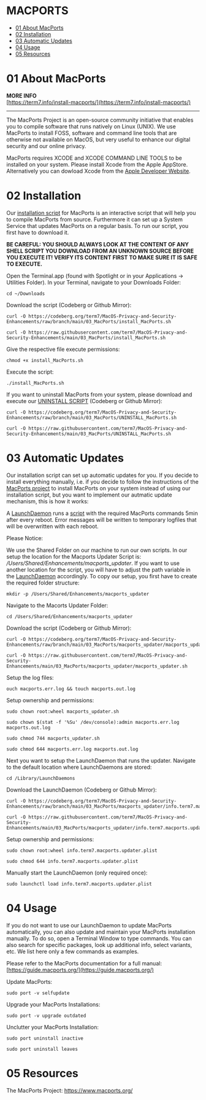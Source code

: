 # MACPORTS

- [01 About MacPorts](#01-about-macports)
- [02 Installation](#02-installation)
- [03 Automatic Updates](#03-automatic-updates)
- [04 Usage](#04-usage)
- [05 Resources](#05-resources)


# 01 About MacPorts

**MORE INFO**<br>
[https://term7.info/install-macports/](https://term7.info/install-macports/)

* * *

The MacPorts Project is an open-source community initiative that enables you to compile software that runs natively on Linux (UNIX). We use MacPorts to install FOSS, software and command line tools that are otherwise not available on MacOS, but very useful to enhance our digital security and our online privacy.
 
MacPorts requires XCODE and XCODE COMMAND LINE TOOLS to be installed on your system. Please install Xcode from the Apple AppStore. Alternatively you can dowload Xcode from the [Apple Developer Website](https://developer.apple.com/xcode/resources/).


# 02 Installation

Our [installation script](install_MacPorts.sh) for MacPorts is an interactive script that will help you to compile MacPorts from source. Furthermore it can set up a System Service that updates MacPorts on a regular basis. To run our script, you first have to download it.

**BE CAREFUL: YOU SHOULD ALWAYS LOOK AT THE CONTENT OF ANY SHELL SCRIPT YOU DOWNLOAD FROM AN UNKNOWN SOURCE BEFORE YOU EXECUTE IT! VERIFY ITS CONTENT FIRST TO MAKE SURE IT IS SAFE TO EXECUTE.**

Open the Terminal.app (found with Spotlight or in your Applications -> Utilities Folder).
In your Terminal, navigate to your Downloads Folder:
```
cd ~/Downloads
```

Download the script (Codeberg or Github Mirror):

```
curl -O https://codeberg.org/term7/MacOS-Privacy-and-Security-Enhancements/raw/branch/main/03_MacPorts/install_MacPorts.sh
```
```
curl -O https://raw.githubusercontent.com/term7/MacOS-Privacy-and-Security-Enhancements/main/03_MacPorts/install_MacPorts.sh
```

Give the respective file execute permissions:
```
chmod +x install_MacPorts.sh
```

Execute the script:
```
./install_MacPorts.sh
```

If you want to uninstall MacPorts from your system, please download and execute our [UNINSTALL SCRIPT](script/UNINSTALL_MacPorts.sh) (Codeberg or Github Mirror):

```
curl -O https://codeberg.org/term7/MacOS-Privacy-and-Security-Enhancements/raw/branch/main/03_MacPorts/UNINSTALL_MacPorts.sh
```
```
curl -O https://raw.githubusercontent.com/term7/MacOS-Privacy-and-Security-Enhancements/main/03_MacPorts/UNINSTALL_MacPorts.sh
```

# 03 Automatic Updates

Our installation script can set up automatic updates for you. If you decide to install everything manually, i.e. if you decide to follow the instructions of the [MacPorts project](https://www.macports.org/install.php) to install MacPorts on your system instead of using our installation script, but you want to implement our autmatic update mechanism, this is how it works:

A [LaunchDaemon](macports_updater/info.term7.macports.updater.plist) runs a [script](macports_updater/macports_updater.sh) with the required MacPorts commands 5min after every reboot. Error messages will be written to temporary logfiles that will be overwritten with each reboot.

Please Notice:

We use the Shared Folder on our machine to run our own scripts. In our setup the location for the Macports Updater Script is: */Users/Shared/Enhancements/macports_updater*. If you want to use another location for the script, you will have to adjust the path variable in the [LaunchDaemon](macports_updater/info.term7.macports.updater.plist) accordingly. To copy our setup, you first have to create the required folder structure:

```
mkdir -p /Users/Shared/Enhancements/macports_updater
```

Navigate to the Macorts Updater Folder:
```
cd /Users/Shared/Enhancements/macports_updater
```

Download the script (Codeberg or Github Mirror):

```
curl -O https://codeberg.org/term7/MacOS-Privacy-and-Security-Enhancements/raw/branch/main/03_MacPorts/macports_updater/macports_updater.sh
```
```
curl -O https://raw.githubusercontent.com/term7/MacOS-Privacy-and-Security-Enhancements/main/03_MacPorts/macports_updater/macports_updater.sh
```

Setup the log files:
```
ouch macports.err.log && touch macports.out.log
```

Setup ownership and permissions:

```
sudo chown root:wheel macports_updater.sh
```
```
sudo chown $(stat -f '%Su' /dev/console):admin macports.err.log macports.out.log
```
```
sudo chmod 744 macports_updater.sh
```
```
sudo chmod 644 macports.err.log macports.out.log
```

Next you want to setup the LaunchDaemon that runs the updater. Navigate to the default location where LaunchDaemons are stored:
```
cd /Library/LaunchDaemons
```

Download the LaunchDaemon (Codeberg or Github Mirror):

```
curl -O https://codeberg.org/term7/MacOS-Privacy-and-Security-Enhancements/raw/branch/main/03_MacPorts/macports_updater/info.term7.macports.updater.plist
```
```
curl -O https://raw.githubusercontent.com/term7/MacOS-Privacy-and-Security-Enhancements/main/03_MacPorts/macports_updater/info.term7.macports.updater.plist
```

Setup ownership and permissions:

```
sudo chown root:wheel info.term7.macports.updater.plist
```
```
sudo chmod 644 info.term7.macports.updater.plist
```

Manually start the LaunchDaemon (only required once):
```
sudo launchctl load info.term7.macports.updater.plist
```

# 04 Usage

If you do not want to use our LaunchDaemon to update MacPorts automatically, you can also update and maintain your MacPorts installation manually. To do so, open a Terminal Window to type commands. You can also search for specific packages, look up additional info, select variants, etc. We list here only a few commands as examples.

Please refer to the MacPorts documentation for a full manual: [https://guide.macports.org/](https://guide.macports.org/)

Update MacPorts:
```
sudo port -v selfupdate
```

Upgrade your MacPorts Installations:
```
sudo port -v upgrade outdated
```


Unclutter your MacPorts Installation:
```
sudo port uninstall inactive
```
```
sudo port uninstall leaves
```

# 05 Resources

The MacPorts Project: https://www.macports.org/
